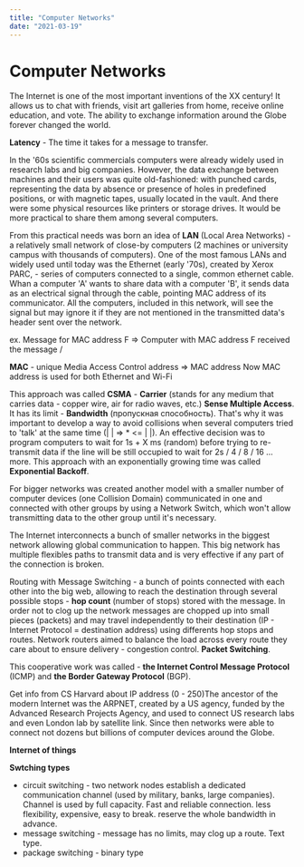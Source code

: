 ```yaml
---
title: "Computer Networks"
date: "2021-03-19"
---
```


# Computer Networks

The Internet is one of the most important inventions of the XX century! It allows us to chat with friends, visit art galleries from home, receive online education, and vote. The ability to exchange information around the Globe forever changed the world.

**Latency** - The time it takes for a message to transfer.

In the '60s scientific commercials computers were already widely used in research labs and big companies. However, the data exchange between machines and their users was quite old-fashioned:  with punched cards, representing the data by absence or presence of holes in predefined positions, or with magnetic tapes, usually located in the vault. And there were some physical resources like printers or storage drives. It would be more practical to share them among several computers. 

From this practical needs was born an idea of **LAN** (Local Area Networks) - a relatively small network of close-by computers (2 machines or university campus with thousands of computers). One of the most famous LANs and widely used until today was the Ethernet (early '70s), created by Xerox PARC, - series of computers connected to a single, common ethernet cable. Whan a computer 'A' wants to share data with a computer 'B', it sends data as an electrical signal through the cable, pointing MAC address of its communicator. All the computers, included in this network, will see the signal but may ignore it if they are not mentioned in the transmitted data's header sent over the network.

ex. Message for MAC address F => Computer with MAC address F received the message \/

**MAC** - unique Media Access Control address => MAC address
Now MAC address is used for both Ethernet and Wi-Fi

This approach was called **CSMA** - **Carrier** (stands for any medium that carries data - copper wire, air for radio waves, etc.) **Sense Multiple Access**. It has its limit - **Bandwidth** (пропускная способность). That's why it was important to develop a way to avoid collisions when several computers tried to 'talk' at the same time (| | => * <= | |). An effective decision was to program computers to wait for 1s + X ms (random) before trying to re-transmit data if the line will be still occupied to wait for 2s / 4 / 8 / 16 ... more. This approach with an exponentially growing time was called **Exponential Backoff**.

For bigger networks was created another model with a smaller number of computer devices (one Collision Domain) communicated in one and connected with other groups by using a Network Switch, which won't allow transmitting data to the other group until it's necessary. 

The Internet interconnects a bunch of smaller networks in the biggest network allowing global communication to happen. This big network has multiple flexibles paths to transmit data and is very effective if any part of the connection is broken. 

Routing with Message Switching - a bunch of points connected with each other into the big web, allowing to reach the destination through several possible stops - **hop count** (number of stops) stored with the message. In order not to clog up the network messages are chopped up into small pieces (packets) and may travel independently to their destination (IP - Internet Protocol = destination address) using differents hop stops and routes. Network routers aimed to balance the load across every route they care about to ensure delivery - congestion control.
**Packet Switching**.

This cooperative work was called - **the Internet Control Message Protocol** (ICMP) and **the Border Gateway Protocol** (BGP).

Get info from CS Harvard about IP address (0 - 250)The ancestor of the modern Internet was the ARPNET, created by a US agency, funded by the Advanced Research Projects Agency, and used to connect US research labs and even London lab by satellite link. Since then networks were able to connect not dozens but billions of computer devices around the Globe.

**Internet of things**

**Swtching types**

- circuit switching - two network nodes establish a dedicated communication channel (used by military, banks, large companies). Channel is used by full capacity. Fast and reliable connection. less flexibility, expensive, easy to break. reserve the whole bandwidth in advance.
- message switching - message has no limits, may clog up a route. Text type.
- package switching - binary type

